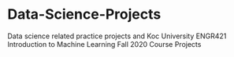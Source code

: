 # Data-Science-Projects
Data science related practice projects and Koc University ENGR421 Introduction to Machine Learning Fall 2020 Course Projects

